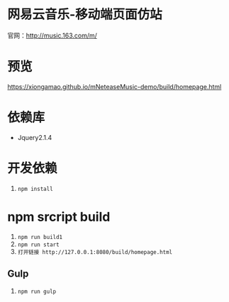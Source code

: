 # 网易云音乐-移动端页面仿站
官网：http://music.163.com/m/ 
# 预览
https://xiongamao.github.io/mNeteaseMusic-demo/build/homepage.html

# 依赖库
- Jquery2.1.4

# 开发依赖
1. `npm install`

# npm srcript build
1. `npm run build1`
2. `npm run start`
3. `打开链接 http://127.0.0.1:8080/build/homepage.html`

## Gulp
1. `npm run gulp`

